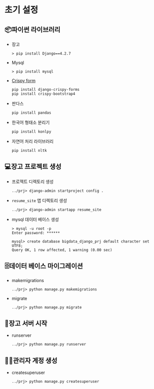 # 초기 설정

## 📦파이썬 라이브러리
- 장고
    ```console
    > pip install Django==4.2.7
    ```
- Mysql
    ```console
    > pip install mysql
    ```
- [Crispy form](https://django-crispy-forms.readthedocs.io/en/latest/install.html)
    ```console
    pip install django-crispy-forms
    pip install crispy-bootstrap4
    ```

- 판다스
    ```console
    pip install pandas
    ```

- 한국어 형태소 분리기
    ```console
    pip install konlpy
    ```
- 자연어 처리 라이브러리
    ```
    pip install nltk
    ```
    
## 💻장고 프로젝트 생성
- 프로젝트 디렉토리 생성
    ```console
    ../prj> django-admin startproject config .
    ```
- `resume_site` 앱 디렉토리 생성
    ```console
    ../prj> django-admin startapp resume_site
    ```
- mysql 데이터 베이스 생성
    ```console
    > mysql -u root -p
    Enter password: ******

    mysql> create database bigdata_django_prj default character set UTF8;
    Query OK, 1 row affected, 1 warning (0.00 sec)
    ```

## 🗄️데이터 베이스 마이그레이션
- makemigrations
    ```console
    ../prj> python manage.py makemigrations
    ```
- migrate
    ```console
    ../prj> python manage.py migrate
    ```

## 🏃장고 서버 시작
- runserver
    ```console
    ../prj> python manage.py runserver
    ```

## 🧑‍💼관리자 계정 생성
- createsuperuser
    ```console
    ../prj> python manage.py createsuperuser
    ```